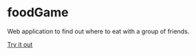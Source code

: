 # foodGame
Web application to find out where to eat with a group of friends.

[Try it out](onsclom.github.io/foodGame-static)
